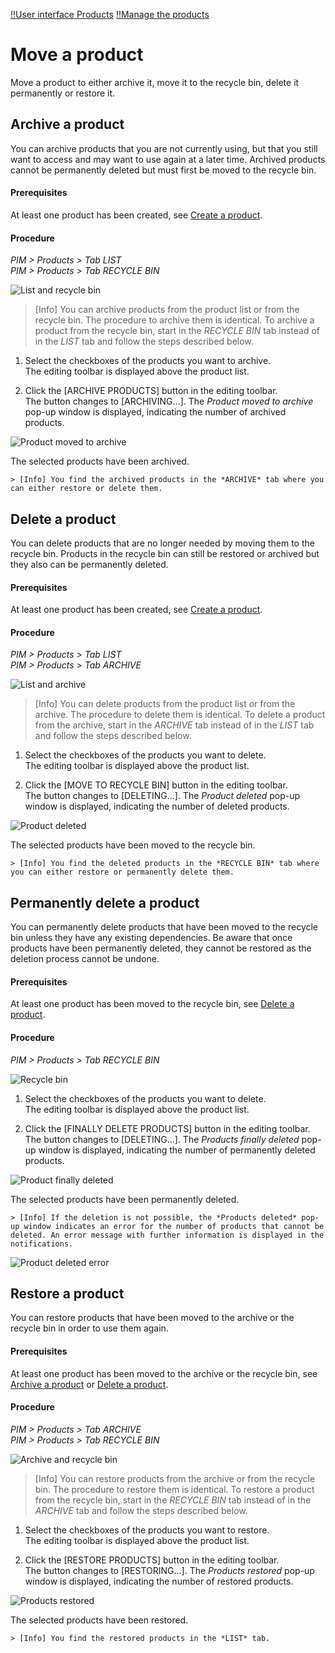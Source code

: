 [!!User interface Products](../UserInterface/02_Products.md) 
[!!Manage the products](./01_ManageProducts.md)


# Move a product

Move a product to either archive it, move it to the recycle bin, delete it permanently or restore it.

## Archive a product

You can archive products that you are not currently using, but that you still want to access and may want to use again at a later time. Archived products cannot be permanently deleted but must first be moved to the recycle bin.

#### Prerequisites

At least one product has been created, see [Create a product](./01_ManageProducts.md#create-a-product).

#### Procedure

*PIM > Products > Tab LIST*    
*PIM > Products > Tab RECYCLE BIN*

![List and recycle bin](../../Assets/Screenshots/PIM/Products/ListRecycleBin.png "[List and recycle bin]")

> [Info] You can archive products from the product list or from the recycle bin. The procedure to archive them is identical. To archive a product from the recycle bin, start in the *RECYCLE BIN* tab instead of in the *LIST* tab and follow the steps described below.

1. Select the checkboxes of the products you want to archive.   
  The editing toolbar is displayed above the product list.

2. Click the [ARCHIVE PRODUCTS] button in the editing toolbar.   
  The button changes to [ARCHIVING...]. The *Product moved to archive* pop-up window is displayed, indicating the number of archived products.

  ![Product moved to archive](../../Assets/Screenshots/PIM/Products/List/ProductMovedToArchive.png "[Product moved to archive]")

  The selected products have been archived.

    > [Info] You find the archived products in the *ARCHIVE* tab where you can either restore or delete them.



## Delete a product

You can delete products that are no longer needed by moving them to the recycle bin. Products in the recycle bin can still be restored or archived but they also can be permanently deleted.

#### Prerequisites

At least one product has been created, see [Create a product](./01_ManageProducts.md#create-a-product).

#### Procedure

*PIM > Products > Tab LIST*   
*PIM > Products > Tab ARCHIVE*

![List and archive](../../Assets/Screenshots/PIM/Products/ListArchive.png "[List and archive]")

> [Info] You can delete products from the product list or from the archive. The procedure to delete them is identical. To delete a product from the archive, start in the *ARCHIVE* tab instead of in the *LIST* tab and follow the steps described below.

1. Select the checkboxes of the products you want to delete.   
  The editing toolbar is displayed above the product list.

2. Click the [MOVE TO RECYCLE BIN] button in the editing toolbar.   
  The button changes to [DELETING...]. The *Product deleted* pop-up window is displayed, indicating the number of deleted products.

  ![Product deleted](../../Assets/Screenshots/PIM/Products/List/ProductDeleted.png "[Product deleted]")

  The selected products have been moved to the recycle bin.

    > [Info] You find the deleted products in the *RECYCLE BIN* tab where you can either restore or permanently delete them.



## Permanently delete a product

You can permanently delete products that have been moved to the recycle bin unless they have any existing dependencies. Be aware that once products have been permanently deleted, they cannot be restored as the deletion process cannot be undone.

#### Prerequisites

At least one product has been moved to the recycle bin, see [Delete a product](#delete-a-product).

#### Procedure

*PIM > Products > Tab RECYCLE BIN*

![Recycle bin](../../Assets/Screenshots/PIM/Products/RecycleBin/RecycleBin.png "[Recycle bin]")

1. Select the checkboxes of the products you want to delete.   
  The editing toolbar is displayed above the product list.

2. Click the [FINALLY DELETE PRODUCTS] button in the editing toolbar.   
  The button changes to [DELETING...]. The *Products finally deleted* pop-up window is displayed, indicating the number of permanently deleted products.

  ![Product finally deleted](../../Assets/Screenshots/PIM/Products/RecycleBin/ProductFinallyDeleted.png "[Product finally deleted]")

  The selected products have been permanently deleted.

    > [Info] If the deletion is not possible, the *Products deleted* pop-up window indicates an error for the number of products that cannot be deleted. An error message with further information is displayed in the notifications.

  ![Product deleted error](../../Assets/Screenshots/PIM/Products/List/ProductDeletedError.png "[Product deleted error]")



## Restore a product

You can restore products that have been moved to the archive or the recycle bin in order to use them again.

#### Prerequisites

At least one product has been moved to the archive or the recycle bin, see [Archive a product](#archive-a-product) or [Delete a product](#delete-a-product).

#### Procedure

*PIM > Products > Tab ARCHIVE*   
*PIM > Products > Tab RECYCLE BIN*

![Archive and recycle bin](../../Assets/Screenshots/PIM/Products/ArchiveRecycleBin.png "[Archive and recycle bin]")

> [Info] You can restore products from the archive or from the recycle bin. The procedure to restore them is identical. To restore a product from the recycle bin, start in the *RECYCLE BIN* tab instead of in the *ARCHIVE* tab and follow the steps described below.

1. Select the checkboxes of the products you want to restore.   
  The editing toolbar is displayed above the product list.

2. Click the [RESTORE PRODUCTS] button in the editing toolbar.   
  The button changes to [RESTORING...]. The *Products restored* pop-up window is displayed, indicating the number of restored products.

  ![Products restored](../../Assets/Screenshots/PIM/Products/List/ProductsRestored.png "[Products restored]")

  The selected products have been restored.

    > [Info] You find the restored products in the *LIST* tab.

